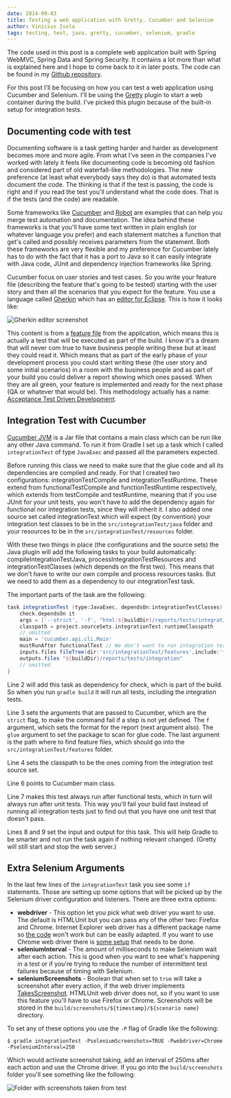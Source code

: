 ```yaml
---
date: 2014-09-03
title: Testing a web application with Gretty, Cucumber and Selenium
author: Vinicius Isola
tags: testing, test, java, gretty, cucumber, selenium, gradle
---
```

The code used in this post is a complete web application built with Spring WebMVC, Spring Data and Spring Security. It contains a lot more than what is explained here and I hope to come back to it in later posts. The code can be found in my [Github repository](https://github.com/visola/bearprogrammer-examples/tree/master/complete-to-do).

For this post I'll be focusing on how you can test a web application using Cucumber and Selenium. I'll be using the [Gretty](https://github.com/akhikhl/gretty/) plugin to start a web container during the build. I've picked this plugin because of the built-in setup for integration tests.

<!-- more -->

## Documenting code with test

Documenting software is a task getting harder and harder as development becomes more and more agile. From what I've seen in the companies I've worked with lately it feels like documenting code is becoming old fashion and considered part of old waterfall-like methodologies. The new preference (at least what everybody says they do) is that automated tests document the code. The thinking is that if the test is passing, the code is right and if you read the test you'll understand what the code does. That is if the tests (and the code) are readable.

Some frameworks like [Cucumber](http://cukes.info/) and [Robot](http://robotframework.org/) are examples that can help you merge test automation and documentation. The idea behind these frameworks is that you'll have some text written in plain english (or whatever language you prefer) and each statement matches a function that get's called and possibly receives parameters from the statement. Both these frameworks are very flexible and my preference for Cucumber lately has to do with the fact that it has a port to Java so it can easily integrate with Java code, JUnit and dependency injection frameworks like Spring.

Cucumber focus on user stories and test cases. So you write your feature file (describing the feature that's going to be tested) starting with the user story and then all the scenarios that you expect for the feature. You use a language called [Gherkin](http://cukes.info/gherkin.html) which has an [editor for Eclipse](https://github.com/cucumber/cucumber-eclipse). This is how it looks like:

![Gherkin editor screenshot](/img/blog/gherkin-eclipse-editor.png)

This content is from a [feature file](https://github.com/visola/bearprogrammer-examples/blob/master/complete-to-do/src/integrationTest/features/Login.feature) from the application, which means this is actually a test that will be executed as part of the build. I know it's a dream that will never com true to have business people writing these but at least they could read it. Which means that as part of the early phase of your development process you could start writing these (the user story and some initial scenarios) in a room with the business people and as part of your build you could deliver a report showing which ones passed. When they are all green, your feature is implemented and ready for the next phase (QA or whatever that would be). This methodology actually has a name: [Acceptance Test Driven Development](http://en.wikipedia.org/wiki/Acceptance_test-driven_development).

## Integration Test with Cucumber

[Cucumber JVM](https://github.com/cucumber/cucumber-jvm) is a Jar file that contains a main class which can be run like any other Java command. To run it from Gradle I set up a task which I called `integrationTest` of type `JavaExec` and passed all the parameters expected.

Before running this class we need to make sure that the glue code and all its dependencies are compiled and ready. For that I created two configurations: integrationTestCompile and integrationTestRuntime. These extend from functionalTestCompile and functionTestRuntime respectively, which extends from testCompile and testRuntime, meaning that if you use JUnit for your unit tests, you won't have to add the dependency again for functional nor integration tests, since they will inherit it. I also added one source set called integrationTest which will expect (by convention) your integration test classes to be in the `src/integrationTest/java` folder and your resources to be in the `src/integrationTest/resources` folder.

With these two things in place (the configurations and the source sets) the Java plugin will add the following tasks to your build automatically: compileIntegrationTestJava, processIntegrationTestResources and integrationTestClasses (which depends on the first two). This means that we don't have to write our own compile and process resources tasks. But we need to add them as a dependency to our integrationTest task.

The important parts of the task are the following:

```groovy
task integrationTest (type:JavaExec, dependsOn:integrationTestClasses) {
    check.dependsOn it
    args = ['--strict', '-f', "html:${buildDir}/reports/tests/integration", '--glue', 'com.bearprogrammer.blog.sample.integrationTest.glue', 'src/integrationTest/features']
    classpath = project.sourceSets.integrationTest.runtimeClasspath
    // omitted
    main = 'cucumber.api.cli.Main'
    mustRunAfter functionalTest // We don't want to run integration tests if functional test haven't past
    inputs.files fileTree(dir:'src/integrationTest/features',include:'**/*.feature')
    outputs.files "${buildDir}/reports/tests/integration"
    // omitted
}
```

Line 2 will add this task as dependency for check, which is part of the build. So when you run `gradle build` it will run all tests, including the integration tests.

Line 3 sets the arguments that are passed to Cucumber, which are the `strict` flag, to make the command fail if a step is not yet defined. The `f` argument, which sets the format for the report (next argument also). The `glue` argument to set the package to scan for glue code. The last argument is the path where to find feature files, which should go into the `src/integrationTest/features` folder.

Line 4 sets the classpath to be the ones coming from the integration test source set.

Line 6 points to Cucumber main class.

Line 7 makes this test always run after functional tests, which in turn will always run after unit tests. This way you'll fail your build fast instead of running all integration tests just to find out that you have one unit test that doesn't pass.

Lines 8 and 9 set the input and output for this task. This will help Gradle to be smarter and not run the task again if nothing relevant changed. (Gretty will still start and stop the web server.)

## Extra Selenium Arguments

In the last few lines of the `integrationTest` task you see some `if` statements. Those are setting up some options that will be picked up by the Selenium driver configuration and listeners. There are three extra options:

- <strong>webdriver</strong> - This option let you pick what web driver you want to use. The default is HTMLUnit but you can pass any of the other two: Firefox and Chrome. Internet Explorer web driver has a different package name so [the code](https://github.com/visola/bearprogrammer-examples/blob/master/complete-to-do/src/integrationTest/java/com/bearprogrammer/blog/sample/integrationTest/IntegrationTestConfiguration.java#L49) won't work but can be easily adapted. If you want to use Chrome web driver there is [some setup](https://sites.google.com/a/chromium.org/chromedriver/getting-started) that needs to be done.
- <strong>seleniumInterval</strong> - The amount of milliseconds to make Selenium wait after each action. This is good when you want to see what's happening in a test or if you're trying to reduce the number of intermittent test failures because of timing with Selenium.
- <strong>seleniumScreenshots</strong> - Boolean that when set to `true` will take a screenshot after every action, if the web driver implements [TakesScreenshot](http://selenium.googlecode.com/svn/trunk/docs/api/java/org/openqa/selenium/TakesScreenshot.html). HTMLUnit web driver does not, so if you want to use this feature you'll have to use Firefox or Chrome. Screenshots will be stored in the `build/screenshots/${timestamp}/${scenario name}` directory.

To set any of these options you use the `-P` flag of Gradle like the following:

```
$ gradle integrationTest -PseleniumScreenshots=TRUE -Pwebdriver=Chrome -PseleniumInterval=250
```

Which would activate screenshot taking, add an interval of 250ms after each action and use the Chrome driver. If you go into the `build/screenshots` folder you'll see something like the following:

![Folder with screenshots taken from test](/img/blog/build-screenshots-folder.png)
